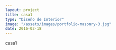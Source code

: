 ```yaml
---
layout: project
title: casa1
type: "Diseño de Interior"
image: "/assets/images/portfolio-masonry-3.jpg"
date: 2016-02-18
---
```

casa1
